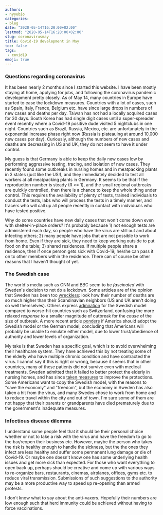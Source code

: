 ```yaml
---
authors:
- nyyubio
categories:
- blog
date: "2020-05-14T16:20:00+02:00"
lastmod: "2020-05-14T16:20:00+02:00"
slug: coronavirusmay
title: Covid-19 development in May
toc: false
tags: 
 - covid19
emoji: true
---
```


### Questions regarding coronavirus

It has been nearly 2 months since I started this website. I have been mostly staying at home, applying for jobs, and following the coronavirus pandemic development pretty closely. As of May 14, many countries in Europe have started to ease the lockdown measures. Countries with a lot of cases, such as Spain, Italy, France, Belgium etc. have since large drops in numbers of new cases and deaths per day. Taiwan has not had a locally acquired cases for 30 days. South Korea has had single digit cases until a super-spreader event recently where a Covid-19 positive dude visited 5 nightclubs in one night. Countries such as Brazil, Russia, Mexico, etc. are unfortunately in the exponential increase phase right now (Russia is plateauing at around 10,000 new cases per day). Curiously, although the numbers of new cases and deaths are decreasing in US and UK, they do not seem to have it under control.

My guess is that Germany is able to keep the daily new cases low by performing aggressive testing, tracing, and isolation of new cases. They recently found some outbreaks in nursing homes and in meatpacking plants in 3 states (just like the US!), and they immediately decided to test all workers at all meatpacking plants in Germany. It seems to be that if the reproduction number is steady (R <= 1), and the small regional outbreaks are quickly controlled, then there is a chance to keep the whole thing under control. This requires the availability of plenty of tests, trained individuals to conduct the tests, labs who will process the tests in a timely manner, and tracers who will call up all people recently in contact with inidviduals who have tested positive. 

Why do some countries have new daily cases that won't come down even with shelter-in-place orders? It's probably because 1) not enough tests are administered each day, so people who have the virus are still out and about infecting others; 2) many people have jobs that are not possible to work from home. Even if they are sick, they need to keep working outside to put food on the table; 3) shared residences. If multiple people share a residence, then if once person gets sick with Covid-19, he/she can pass it on to other members within the residence. There can of course be other reasons that I haven't thought of yet.

### The Swedish case

The world's media such as CNN and BBC seem to be _fascinated_ with Sweden's decision to not do a lockdown. Some articles are of the opinion that Sweden has been too [wreckless]: look how their number of deaths are so much higher than their Scandinavian neighbors (US and UK aren't doing so well themselves). Others express [admiration] for the Swedish model compared to worse-hit countries such as Switzerland, confusing the more relaxed _response_ to a smaller magnitude of outbreak for the _cause_ of the size of outbreak. A more recent article [ponders] if America should adopt the Swedish model or the German model, concluding that Americans will probably be unable to emulate either model, due to lower trust/obedience of authority and lower levels of organization.

My take is that Sweden has a specific goal, which is to avoid overwhelming their healthcare system. They have achieved this by not treating some of the elderly who have multiple chronic condition and have contracted the virus. I cannot say if this is right or wrong, because it seems that in other countries, many of these patients did not survive even with medical treatments. Sweden admitted that it failed to better protect the elderly in nursing homes, and has since [taken measures] to improve the protections. Some Americans want to copy the Swedish model, with the reasons to "save the economy" and "freedom", but the economy in Sweden has also taken a hit from the virus, and many Swedes chose to work from home and to reduce travel within the city and out of town. I'm sure some of them are not happy that their parents or grandparents have died prematurely due to the government's inadequate measures.


### Infectious disease dilemma 

I understand some people feel that it should be their personal choice whether or not to take a risk with the virus and have the freedom to go to the bar/reopen their business etc. However, maybe the person who takes the risk is healthy enough to handle the sickness, but the the ones they infect are less healthy and suffer some permanent lung damage or die of Covid-19. Or maybe one doesn't know one has some underlying health issues and get more sick than expected. For those who want everything to open back up, perhaps should be creative and come up with various ways to re-organize bars,  restaurants, cinemas, airplanes, offices, gyms etc. to reduce viral transmission. Submissions of such suggestions to the authority may be a more productive way to speed up re-opening than armed protests.

I don't know what to say about the anti-vaxers. Hopefully their numbers are low enough such that herd immunity could be achieved without having to force vaccinations. 
 

[taken measures]:https://www.cnbc.com/2020/05/12/sweden-boosts-elderly-care-spending-as-coronavirus-death-toll-rises.html
[wreckless]: https://edition.cnn.com/2020/04/28/europe/sweden-coronavirus-lockdown-strategy-intl/index.html
[admiration]:https://www.nationalreview.com/2020/04/coronavirus-response-sweden-avoids-isolation-economic-ruin/
[ponders]: https://news.yahoo.com/should-americans-look-to-sweden-or-germany-as-models-for-combating-coronavirus-174132334.html

 



